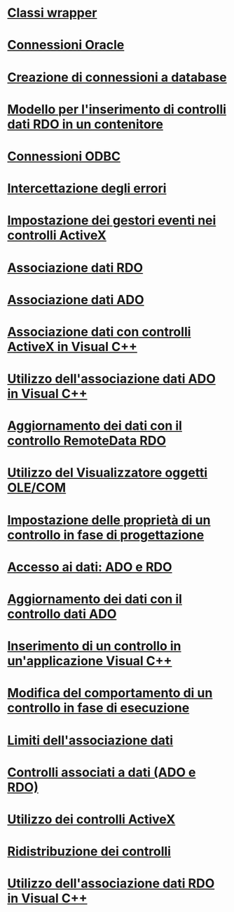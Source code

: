 # [Classi wrapper](wrapper-classes.md)
# [Connessioni Oracle](oracle-connections.md)
# [Creazione di connessioni a database](creating-database-connections.md)
# [Modello per l'inserimento di controlli dati RDO in un contenitore](model-for-hosting-rdo-data-controls-in-a-container.md)
# [Connessioni ODBC](odbc-connections.md)
# [Intercettazione degli errori](error-trapping.md)
# [Impostazione dei gestori eventi nei controlli ActiveX](setting-event-handlers-on-activex-controls.md)
# [Associazione dati RDO](rdo-databinding.md)
# [Associazione dati ADO](ado-databinding.md)
# [Associazione dati con controlli ActiveX in Visual C++](databinding-with-activex-controls-in-visual-cpp.md)
# [Utilizzo dell'associazione dati ADO in Visual C++](using-ado-databinding-in-visual-cpp.md)
# [Aggiornamento dei dati con il controllo RemoteData RDO](updating-data-with-the-rdo-remotedata-control.md)
# [Utilizzo del Visualizzatore oggetti OLE/COM](using-the-ole-com-object-viewer.md)
# [Impostazione delle proprietà di un controllo in fase di progettazione](setting-control-properties-at-design-time.md)
# [Accesso ai dati: ADO e RDO](data-access-ado-and-rdo.md)
# [Aggiornamento dei dati con il controllo dati ADO](updating-data-with-the-ado-data-control.md)
# [Inserimento di un controllo in un'applicazione Visual C++](inserting-the-control-into-a-visual-cpp-application.md)
# [Modifica del comportamento di un controllo in fase di esecuzione](modifying-a-control-s-run-time-behavior.md)
# [Limiti dell'associazione dati](limitations-of-databinding.md)
# [Controlli associati a dati (ADO e RDO)](data-bound-controls-ado-and-rdo.md)
# [Utilizzo dei controlli ActiveX](using-activex-controls.md)
# [Ridistribuzione dei controlli](redistributing-controls.md)
# [Utilizzo dell'associazione dati RDO in Visual C++](using-rdo-databinding-in-visual-cpp.md)
